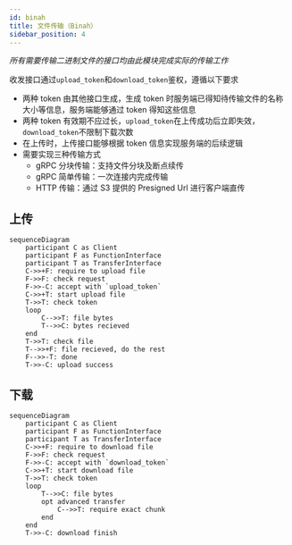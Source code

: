 ```yaml
---
id: binah
title: 文件传输（Binah）
sidebar_position: 4
---
```


*所有需要传输二进制文件的接口均由此模块完成实际的传输工作*

收发接口通过`upload_token`和`download_token`鉴权，遵循以下要求

- 两种 token 由其他接口生成，生成 token 时服务端已得知待传输文件的名称大小等信息，服务端能够通过 token 得知这些信息
- 两种 token 有效期不应过长，`upload_token`在上传成功后立即失效，`download_token`不限制下载次数
- 在上传时，上传接口能够根据 token 信息实现服务端的后续逻辑
- 需要实现三种传输方式
  - gRPC 分块传输：支持文件分块及断点续传
  - gRPC 简单传输：一次连接内完成传输
  - HTTP 传输：通过 S3 提供的 Presigned Url 进行客户端直传

## 上传

```mermaid
sequenceDiagram
    participant C as Client
    participant F as FunctionInterface
    participant T as TransferInterface
    C->>+F: require to upload file
    F->>F: check request
    F->>-C: accept with `upload_token`
    C->>+T: start upload file
    T->>T: check token
    loop
        C-->>T: file bytes
        T-->>C: bytes recieved
    end
    T->>T: check file
    T-->>+F: file recieved, do the rest
    F-->>-T: done
    T->>-C: upload success
```

## 下载

```mermaid
sequenceDiagram
    participant C as Client
    participant F as FunctionInterface
    participant T as TransferInterface
    C->>+F: require to download file
    F->>F: check request
    F->>-C: accept with `download_token`
    C->>+T: start download file
    T->>T: check token
    loop
        T-->>C: file bytes
        opt advanced transfer
            C-->>T: require exact chunk
        end
    end
    T->>-C: download finish
```
